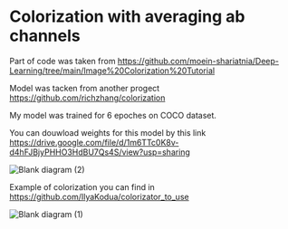 # Colorization with averaging ab channels

Part of code was taken from 
https://github.com/moein-shariatnia/Deep-Learning/tree/main/Image%20Colorization%20Tutorial 

Model was tacken from another progect 
https://github.com/richzhang/colorization 

My model was trained for 6 epoches on COCO dataset.

You can douwload weights for this model by this link 
https://drive.google.com/file/d/1m6TTc0K8v-d4hFJBjyPHHO3HdBU7Qs4S/view?usp=sharing 

![Blank diagram (2)](https://user-images.githubusercontent.com/82718432/146438742-3e7efa13-4f75-4a85-87fd-b714305628fa.jpeg)

Example of colorization you can find in 
https://github.com/IlyaKodua/colorizator_to_use 

![Blank diagram (1)](https://user-images.githubusercontent.com/82718432/146436626-d1140ce4-55a8-44bb-bec5-8d4cd0ea9a30.jpeg)
